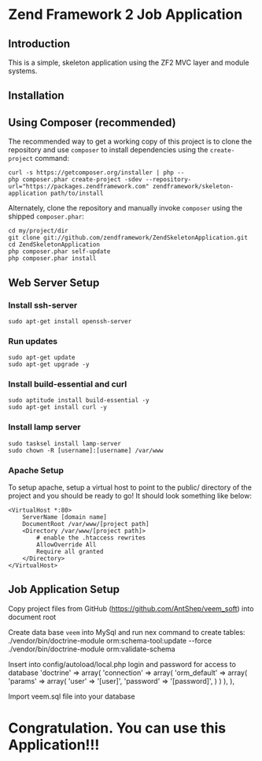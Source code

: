 Zend Framework 2 Job Application
=======================

Introduction
------------
This is a simple, skeleton application using the ZF2 MVC layer and module
systems.

Installation
------------

Using Composer (recommended)
----------------------------
The recommended way to get a working copy of this project is to clone the repository
and use `composer` to install dependencies using the `create-project` command:

    curl -s https://getcomposer.org/installer | php --
    php composer.phar create-project -sdev --repository-url="https://packages.zendframework.com" zendframework/skeleton-application path/to/install

Alternately, clone the repository and manually invoke `composer` using the shipped
`composer.phar`:

    cd my/project/dir
    git clone git://github.com/zendframework/ZendSkeletonApplication.git
    cd ZendSkeletonApplication
    php composer.phar self-update
    php composer.phar install

Web Server Setup
----------------
### Install ssh-server
    sudo apt-get install openssh-server

### Run updates
    sudo apt-get update
    sudo apt-get upgrade -y

### Install build-essential and curl
    sudo aptitude install build-essential -y
    sudo apt-get install curl -y

### Install lamp server
    sudo tasksel install lamp-server
    sudo chown -R [username]:[username] /var/www

### Apache Setup

To setup apache, setup a virtual host to point to the public/ directory of the
project and you should be ready to go! It should look something like below:

    <VirtualHost *:80>
        ServerName [domain name]
        DocumentRoot /var/www/[project path]
        <Directory /var/www/[project path]>
            # enable the .htaccess rewrites
            AllowOverride All
            Require all granted
        </Directory>
    </VirtualHost>

Job Application Setup
---------------------
Copy project files from GitHub (https://github.com/AntShep/veem_soft) into document root

Create data base `veem` into MySql and run nex command to create tables:
    ./vendor/bin/doctrine-module orm:schema-tool:update --force
    ./vendor/bin/doctrine-module orm:validate-schema

Insert into config/autoload/local.php login and password for access to database
        'doctrine' => array(
            'connection' => array(
                'orm_default' => array(
                    'params' => array(
                        'user'     => '[user]',
                        'password' => '[password]',
                    )
                )
            ),
        ),

Import veem.sql file into your database



Congratulation. You can use this Application!!!
===============================================
